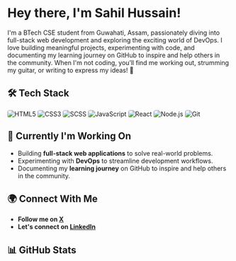# Hey there, I'm Sahil Hussain!

I'm a BTech CSE student from Guwahati, Assam, passionately diving into full-stack web development and exploring the exciting world of DevOps. I love building meaningful projects, experimenting with code, and documenting my learning journey on GitHub to inspire and help others in the community. When I'm not coding, you’ll find me working out, strumming my guitar, or writing to express my ideas! 🚀

## 🛠️ Tech Stack

<div style="display: flex; gap: 4px;">
<img src="https://img.shields.io/badge/HTML5-E34F26?logo=html5&logoColor=white&style=flat" alt="HTML5" style="border-radius: 4px;" />
<img src="https://img.shields.io/badge/CSS3-1572B6?logo=css3&logoColor=white&style=flat" alt="CSS3" style="border-radius: 4px;" />
<img src="https://img.shields.io/badge/SCSS-CC6699?logo=sass&logoColor=white&style=flat" alt="SCSS" style="border-radius: 4px;" />
<img src="https://img.shields.io/badge/JavaScript-F7DF1E?logo=javascript&logoColor=black&style=flat" alt="JavaScript" style="border-radius: 4px;" />
<img src="https://img.shields.io/badge/React-61DAFB?logo=react&logoColor=black&style=flat" alt="React" style="border-radius: 4px;" />
<img src="https://img.shields.io/badge/Node.js-339933?logo=node.js&logoColor=white&style=flat" alt="Node.js" style="border-radius: 4px;" />
<img src="https://img.shields.io/badge/Git-F05032?logo=git&logoColor=white&style=flat" alt="Git" style="border-radius: 4px;" />
</div>

## 📂 Currently I'm Working On

- Building **full-stack web applications** to solve real-world problems.
- Experimenting with **DevOps** to streamline development workflows.
- Documenting my **learning journey** on GitHub to inspire and help others in the community.

## 🌍 Connect With Me

- <a hre="https://www.x.com/saaahilh"><b>Follow me on <u>X</u></b></a>
- <a hre="https://www.x.com/saaahilh"><b>Let's connect on <u>LinkedIn</u></b></a>

## 📊 GitHub Stats
